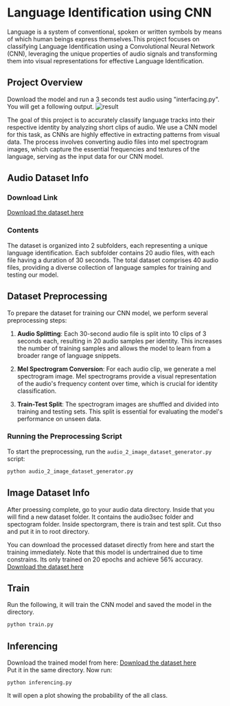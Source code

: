 # Language Identification using CNN
Language is a system of conventional, spoken or written symbols by means of which human beings express themselves.This project focuses on classifying Language Identification using a Convolutional Neural Network (CNN), leveraging the unique properties of audio signals and transforming them into visual representations for effective Language Identification.

## Project Overview
Download the model and run a 3 seconds test audio using "interfacing.py". You will get a following output.
![result](https://github.com/Saif-000001/Language-Identification-using-CNN/assets/85629017/c8de7cb2-9c7b-4806-8c4d-749b8449991c)

The goal of this project is to accurately classify language tracks into their respective identity by analyzing short clips of audio. We use a CNN model for this task, as CNNs are highly effective in extracting patterns from visual data. The process involves converting audio files into mel spectrogram images, which capture the essential frequencies and textures of the language, serving as the input data for our CNN model.

## Audio Dataset Info
### Download Link
[Download the dataset here](https://drive.google.com/file/d/1xlf6eJ4ArD1CCK2dbdlJeixveJwzEE-m/view?usp=drive_link)

### Contents
The dataset is organized into 2 subfolders, each representing a unique language identification. Each subfolder contains 20 audio files, with each file having a duration of 30 seconds. The total dataset comprises 40 audio files, providing a diverse collection of language samples for training and testing our model.

## Dataset Preprocessing
To prepare the dataset for training our CNN model, we perform several preprocessing steps:

1. **Audio Splitting**: Each 30-second audio file is split into 10 clips of 3 seconds each, resulting in 20 audio samples per identity. This increases the number of training samples and allows the model to learn from a broader range of language snippets.

2. **Mel Spectrogram Conversion**: For each audio clip, we generate a mel spectrogram image. Mel spectrograms provide a visual representation of the audio's frequency content over time, which is crucial for identity classification.

3. **Train-Test Split**: The spectrogram images are shuffled and divided into training and testing sets. This split is essential for evaluating the model's performance on unseen data.

### Running the Preprocessing Script

To start the preprocessing, run the `audio_2_image_dataset_generator.py` script:

```bash
python audio_2_image_dataset_generator.py
```

## Image Dataset Info
After proessing complete, go to your audio data directory. Inside that you will find a new dataset folder. It contains the audio3sec folder and spectogram folder. Inside spectorgram, there is train and test split. Cut thso and put it in to root directory. 

You can download the processed dataset directly from here and start the training immediately. Note that this model is undertrained due to time constrains. Its only trained on 20 epochs and achieve 56% accuracy. 
[Download the dataset here](https://drive.google.com/file/d/1UaTbyJ4YFx8OkpRgOqOZZEXFQkDWL74c/view?usp=drive_link)  


## Train 
Run the following, it will train the CNN model and saved the model in the directory. 
```bash
python train.py
```

## Inferencing   
Download the trained model from here: [Download the dataset here](https://drive.google.com/file/d/18TMVzfXwlmyfuSZOssqlx1-Jd8AsEH6n/view?usp=drive_link)  
Put it in the same directory. Now run: 
```
python inferencing.py 
```
It will open a plot showing the probability of the all class. 

